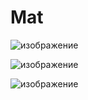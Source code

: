 # Mat

![изображение](https://user-images.githubusercontent.com/68204631/157765893-95cf98a4-ca19-4aa2-9ec8-190b258b653f.png)

![изображение](https://user-images.githubusercontent.com/68204631/157765985-051204c9-227f-4071-8f6f-45a77ea5f8da.png)

![изображение](https://user-images.githubusercontent.com/68204631/157766058-f6af7e6b-61ab-4a33-b5d7-ac90acbea1b9.png)

